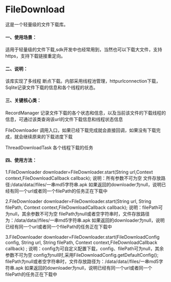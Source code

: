 # FileDownload
这是一个轻量级的文件下载库。

####  一、使用场景：
适用于轻量级的文件下载,sdk开发中也经常用到，当然也可以下载大文件，支持https，支持下载链接重定向。

#### 二、说明：
该库实现了多线程 断点下载。内部采用线程池管理，httpurlconnection下载，Sqlite记录文件下载的信息和各个线程的状态。

#### 三、关键核心类：
RecordManager 记录文件下载的各个状态和信息，以及当前该文件的下载线程的信息，可通过该类查询该url的文件下载信息和线程状态信息

FileDownloader 调用入口，如果已经下载完成就会直接回调，如果没有下载完成，就会继续原来的下载进度下载

ThreadDownloadTask 各个线程下载的任务


#### 四、使用方法：
1.FileDownloader downloader=FileDownloader.start(String url,Context context,FileDownloadCallback callback);
说明：所有参数不可为空
文件存放路径:/data/data/<application package>/files/一串md5字符串.apk
如果返回的downloader为null，说明已经有同一个url或者同一个filePath的任务正在下载中


2.FileDownloader downloader=FileDownloader.start(String url, String filePath, Context context,FileDownloadCallback callback);
说明：filePath可为null，其余参数不可为空
filePath为null或者空字符串时，文件存放路径为：/data/data/<application package>/files/一串md5字符串.apk
如果返回的downloader为null，说明已经有同一个url或者同一个filePath的任务正在下载中


3.FileDownloader downloader=FileDownloader.start(FileDownloadConfig config, String url, String filePath, Context context,FileDownloadCallback callback) ;
说明：config为可自定义配置下载，config、filePath可为null，其余参数不可为空
config为null时,采用FileDownloadConfig.getDefaultConfig();
filePath为null或者空字符串时，文件存放路径为：/data/data/<application package>/files/一串md5字符串.apk
如果返回的downloader为null，说明已经有同一个url或者同一个filePath的任务正在下载中
